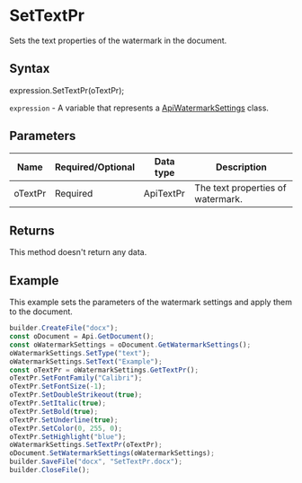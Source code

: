 # SetTextPr

Sets the text properties of the watermark in the document.

## Syntax

expression.SetTextPr(oTextPr);

`expression` - A variable that represents a [ApiWatermarkSettings](../ApiWatermarkSettings.md) class.

## Parameters
| **Name** | **Required/Optional** | **Data type** | **Description** |
| ------------- | ------------- | ------------- | ------------- |
| oTextPr | Required | ApiTextPr | The text properties of watermark. |


## Returns

This method doesn't return any data.

## Example

This example sets the parameters of the watermark settings and apply them to the document.

```javascript
builder.CreateFile("docx");
const oDocument = Api.GetDocument();
const oWatermarkSettings = oDocument.GetWatermarkSettings();
oWatermarkSettings.SetType("text");
oWatermarkSettings.SetText("Example");
const oTextPr = oWatermarkSettings.GetTextPr();
oTextPr.SetFontFamily("Calibri");
oTextPr.SetFontSize(-1);
oTextPr.SetDoubleStrikeout(true);
oTextPr.SetItalic(true);
oTextPr.SetBold(true);
oTextPr.SetUnderline(true);
oTextPr.SetColor(0, 255, 0);
oTextPr.SetHighlight("blue");
oWatermarkSettings.SetTextPr(oTextPr);
oDocument.SetWatermarkSettings(oWatermarkSettings);
builder.SaveFile("docx", "SetTextPr.docx");
builder.CloseFile();
```
